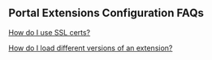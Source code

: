 
<a name="portalfxExtensionsFaqConfiguration"></a>
<!-- link to this document is [portalfx-extensions-faq-configuration.md]()
-->

## Portal Extensions Configuration FAQs 

[How do I use SSL certs?](portalfx-extensions-faq-forDevelopers.md#sslCerts)

[How do I load different versions of an extension?](portalfx-extensions-configuration-overview.md#configuration-selection)